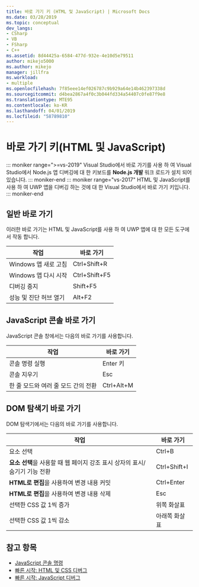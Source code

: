 ```yaml
---
title: 바로 가기 키 (HTML 및 JavaScript) | Microsoft Docs
ms.date: 03/28/2019
ms.topic: conceptual
dev_langs:
- CSharp
- VB
- FSharp
- C++
ms.assetid: 8d44425a-6584-477d-932e-4e10d5e79511
author: mikejo5000
ms.author: mikejo
manager: jillfra
ms.workload:
- multiple
ms.openlocfilehash: 7f85eee14ef026787c9b929a64e14b462397338d
ms.sourcegitcommit: d4bea2867a4f0c3b044fd334a54407c0fe87f9e8
ms.translationtype: MTE95
ms.contentlocale: ko-KR
ms.lasthandoff: 04/01/2019
ms.locfileid: "58789810"
---
```

# <a name="keyboard-shortcuts-html-and-javascript"></a>바로 가기 키(HTML 및 JavaScript)

::: moniker range=">=vs-2019"
 Visual Studio에서 바로 가기를 사용 하 여 Visual Studio에서 Node.js 앱 디버깅에 대 한 키보드를 **Node.js 개발** 워크 로드가 설치 되어 있습니다.
::: moniker-end
::: moniker range="vs-2017"
 HTML 및 JavaScript를 사용 하 여 UWP 앱을 디버깅 하는 것에 대 한 Visual Studio에서 바로 가기 키입니다.
::: moniker-end


## <a name="general-shortcuts"></a>일반 바로 가기

 이러한 바로 가기는 HTML 및 JavaScript를 사용 하 여 UWP 앱에 대 한 모든 도구에서 작동 합니다.

|작업|바로 가기|
|------------|--------------|
|Windows 앱 새로 고침|Ctrl+Shift+R|
|Windows 앱 다시 시작|Ctrl+Shift+F5|
|디버깅 중지|Shift+F5|
|성능 및 진단 허브 열기|Alt+F2|

## <a name="javascript-console-shortcuts"></a>JavaScript 콘솔 바로 가기

 JavaScript 콘솔 창에서는 다음의 바로 가기를 사용합니다.

|작업|바로 가기|
|------------|--------------|
|콘솔 명령 실행|Enter 키|
|콘솔 지우기|Esc|
|한 줄 모드와 여러 줄 모드 간의 전환|Ctrl+Alt+M|

## <a name="dom-explorer-shortcuts"></a>DOM 탐색기 바로 가기

 DOM 탐색기에서는 다음의 바로 가기를 사용합니다.

|작업|바로 가기|
|------------|--------------|
|요소 선택|Ctrl+B|
|**요소 선택**을 사용할 때 웹 페이지 강조 표시 상자의 표시/숨기기 기능 전환|Ctrl+Shift+I|
|**HTML로 편집**을 사용하여 변경 내용 커밋|Ctrl+Enter|
|**HTML로 편집**을 사용하여 변경 내용 삭제|Esc|
|선택한 CSS 값 1씩 증가|위쪽 화살표|
|선택한 CSS 값 1씩 감소|아래쪽 화살표|

## <a name="see-also"></a>참고 항목
- [JavaScript 콘솔 명령](../debugger/javascript-console-commands.md)
- [빠른 시작: HTML 및 CSS 디버그](../debugger/quickstart-debug-html-and-css.md?view=vs-2017)
- [빠른 시작: JavaScript 디버그](../debugger/quickstart-debug-javascript-using-the-console.md?view=vs-2017)